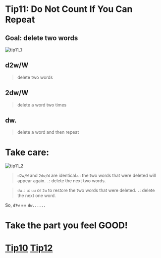 # Tip11: Do Not Count If You Can Repeat

## Goal: delete two words
![tip11_1](images/tip11_1.png)

## d2w/W
>delete two words

## 2dw/W
>delete a word two times

## dw.
>delete a word and then repeat

# Take care:
![tip11_2](images/tip11_2.png)
>`d2w/W` and `2dw/W` are identical.`u`: the two words that were deleted will appear again. `.`: delete the next two words.

>`dw.`: `u`: `uu` or `2u` to restore the two words that were deleted. `.`: delete the next one word.

So, `d7w` == `dw......`

# Take the part you feel GOOD!

# [Tip10](tip10.md) [Tip12](tip12.md)
